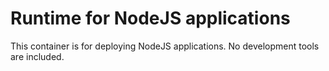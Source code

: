 Runtime for NodeJS applications
===============================
This container is for deploying NodeJS applications. No development tools are included.
